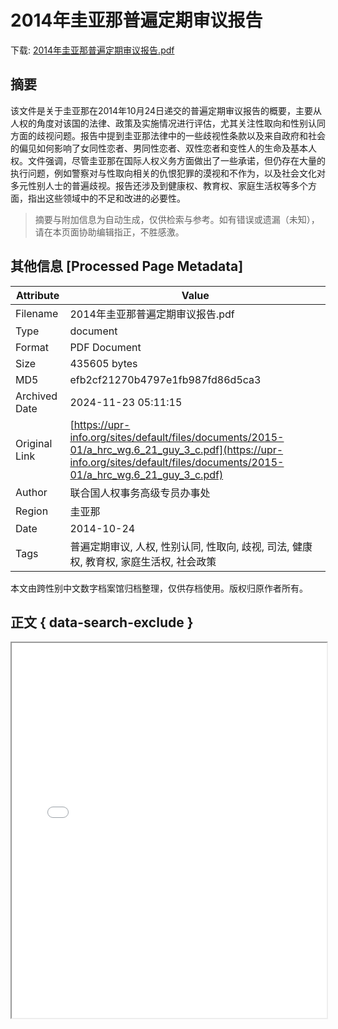 # 2014年圭亚那普遍定期审议报告

<!-- tcd_download_link -->
下载: <a href="../2014年圭亚那普遍定期审议报告.pdf" download>2014年圭亚那普遍定期审议报告.pdf</a>
<!-- tcd_download_link_end -->

## 摘要

<!-- tcd_abstract -->
该文件是关于圭亚那在2014年10月24日递交的普遍定期审议报告的概要，主要从人权的角度对该国的法律、政策及实施情况进行评估，尤其关注性取向和性别认同方面的歧视问题。报告中提到圭亚那法律中的一些歧视性条款以及来自政府和社会的偏见如何影响了女同性恋者、男同性恋者、双性恋者和变性人的生命及基本人权。文件强调，尽管圭亚那在国际人权义务方面做出了一些承诺，但仍存在大量的执行问题，例如警察对与性取向相关的仇恨犯罪的漠视和不作为，以及社会文化对多元性别人士的普遍歧视。报告还涉及到健康权、教育权、家庭生活权等多个方面，指出这些领域中的不足和改进的必要性。

<!-- tcd_abstract_end -->

> 摘要与附加信息为自动生成，仅供检索与参考。如有错误或遗漏（未知），请在本页面协助编辑指正，不胜感激。

## 其他信息 [Processed Page Metadata]

| Attribute       | Value                                  |
|-----------------|----------------------------------------|
| Filename        | 2014年圭亚那普遍定期审议报告.pdf                             |
| Type            | document                                 |
| Format          | PDF Document                               |
| Size            | 435605 bytes                           |
| MD5             | efb2cf21270b4797e1fb987fd86d5ca3                                  |
| Archived Date   | 2024-11-23 05:11:15                             |
| Original Link   | [https://upr-info.org/sites/default/files/documents/2015-01/a_hrc_wg.6_21_guy_3_c.pdf](https://upr-info.org/sites/default/files/documents/2015-01/a_hrc_wg.6_21_guy_3_c.pdf)                         |
| Author          | 联合国人权事务高级专员办事处                               |
| Region          | 圭亚那                               |
| Date            | 2014-10-24                                 |
| Tags            | 普遍定期审议, 人权, 性别认同, 性取向, 歧视, 司法, 健康权, 教育权, 家庭生活权, 社会政策                                 |

本文由跨性别中文数字档案馆归档整理，仅供存档使用。版权归原作者所有。


## 正文 { data-search-exclude }

<!-- tcd_main_text -->
<iframe src="../2014年圭亚那普遍定期审议报告.pdf" width="100%" height="600px">
    <p>无法显示PDF，请下载查看。</p>
</iframe>
<!-- tcd_main_text_end -->

